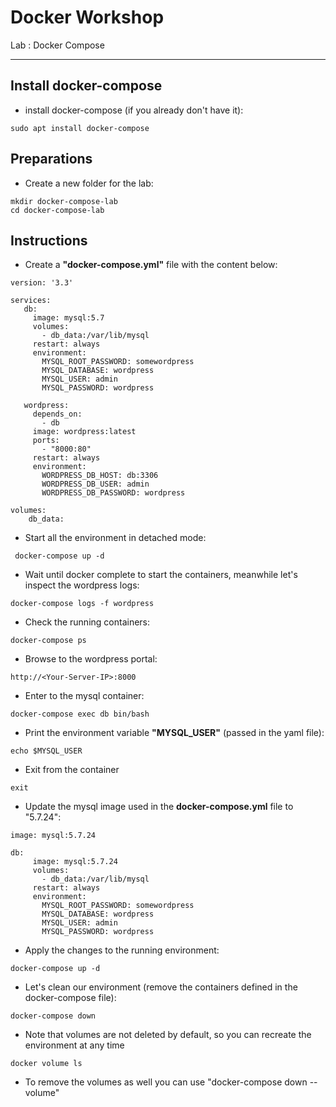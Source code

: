 # Docker Workshop
Lab : Docker Compose

---

## Install docker-compose

 - install docker-compose (if you already don't have it):
```
sudo apt install docker-compose
```

## Preparations

 - Create a new folder for the lab:
```
mkdir docker-compose-lab
cd docker-compose-lab
```

## Instructions

- Create a **"docker-compose.yml"** file with the content below:

```
version: '3.3'

services:
   db:
     image: mysql:5.7
     volumes:
       - db_data:/var/lib/mysql
     restart: always
     environment:
       MYSQL_ROOT_PASSWORD: somewordpress
       MYSQL_DATABASE: wordpress
       MYSQL_USER: admin
       MYSQL_PASSWORD: wordpress

   wordpress:
     depends_on:
       - db
     image: wordpress:latest
     ports:
       - "8000:80"
     restart: always
     environment:
       WORDPRESS_DB_HOST: db:3306
       WORDPRESS_DB_USER: admin
       WORDPRESS_DB_PASSWORD: wordpress

volumes:
    db_data:
```
 
 - Start all the environment in detached mode:

```
 docker-compose up -d
```
 
 - Wait until docker complete to start the containers, meanwhile let's inspect the wordpress logs:

```
docker-compose logs -f wordpress
```

 - Check the running containers:

```
docker-compose ps
```

 - Browse to the wordpress portal:
 
```
http://<Your-Server-IP>:8000
```
  
 - Enter to the mysql container:
   
```
docker-compose exec db bin/bash
```

 - Print the environment variable **"MYSQL_USER"** (passed in the yaml file):
   
```
echo $MYSQL_USER
```

 - Exit from the container
```
exit
```
  
 - Update the mysql image used in the **docker-compose.yml** file to "5.7.24":
```
image: mysql:5.7.24
```
```
db:
     image: mysql:5.7.24
     volumes:
       - db_data:/var/lib/mysql
     restart: always
     environment:
       MYSQL_ROOT_PASSWORD: somewordpress
       MYSQL_DATABASE: wordpress
       MYSQL_USER: admin
       MYSQL_PASSWORD: wordpress
```

 - Apply the changes to the running environment:

```
docker-compose up -d
```
  
 - Let's clean our environment (remove the containers defined in the docker-compose file):

```
docker-compose down
```

 - Note that volumes are not deleted by default, so you can recreate the environment at any time

```
docker volume ls
```

 - To remove the volumes as well you can use "docker-compose down --volume"
 
 
